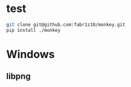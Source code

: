 # test

```bash
git clone git@github.com:fabr1z10/monkey.git
pip install ./monkey
```

# Windows
## libpng
